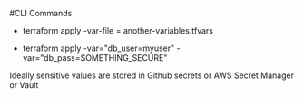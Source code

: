 #CLI Commands

- terraform apply -var-file = another-variables.tfvars

- terraform apply -var="db_user=myuser" -var="db_pass=SOMETHING_SECURE"

Ideally sensitive values are stored in Github secrets or AWS Secret Manager or Vault